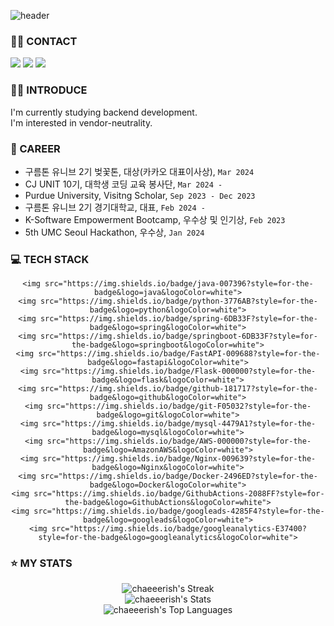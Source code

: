 ![header](https://capsule-render.vercel.app/api?type=venom&color=0:FFFF00,100:a82da8&height=150&section=header&text=Hi,there👋&fontSize=50)

### 🤙🏻 CONTACT
<a href="keukkeu464@gmail.com"><img src="https://img.shields.io/badge/Gmail-D14836?style=for-the-badge&logo=gmail&logoColor=white"/></a>
<a href="https://www.instagram.com/chaeeerish/"><img src="https://img.shields.io/badge/Instagram-E4405F?style=for-the-badge&logo=instagram&logoColor=white"/></a>
<a href="https://splendid-river-ada.notion.site/bc27849360ac4f7da3a8f27d0ddba971?pvs=74"><img src="https://img.shields.io/badge/Resume-000000?style=for-the-badge&logo=notion&logoColor=white"/></a>


### 👸🏻 INTRODUCE
I'm currently studying backend development.  
I'm interested in vendor-neutrality.

### 🏅 CAREER
- 구름톤 유니브 2기 벚꽃톤, 대상(카카오 대표이사상), `Mar 2024`
- CJ UNIT 10기, 대학생 코딩 교육 봉사단, `Mar 2024 - `
- Purdue University, Visitng Scholar, `Sep 2023 - Dec 2023`
- 구름톤 유니브 2기 경기대학교, 대표, `Feb 2024 - `
- K-Software Empowerment Bootcamp, 우수상 및 인기상, `Feb 2023`
- 5th UMC Seoul Hackathon, 우수상, `Jan 2024`

### 💻 TECH STACK
<div align="center">

    <img src="https://img.shields.io/badge/java-007396?style=for-the-badge&logo=java&logoColor=white">
    <img src="https://img.shields.io/badge/python-3776AB?style=for-the-badge&logo=python&logoColor=white">
    <img src="https://img.shields.io/badge/spring-6DB33F?style=for-the-badge&logo=spring&logoColor=white">
    <img src="https://img.shields.io/badge/springboot-6DB33F?style=for-the-badge&logo=springboot&logoColor=white">
    <img src="https://img.shields.io/badge/FastAPI-009688?style=for-the-badge&logo=fastapi&logoColor=white">
    <img src="https://img.shields.io/badge/Flask-000000?style=for-the-badge&logo=flask&logoColor=white">
    <img src="https://img.shields.io/badge/github-181717?style=for-the-badge&logo=github&logoColor=white">
    <img src="https://img.shields.io/badge/git-F05032?style=for-the-badge&logo=git&logoColor=white">
    <img src="https://img.shields.io/badge/mysql-4479A1?style=for-the-badge&logo=mysql&logoColor=white">
    <img src="https://img.shields.io/badge/AWS-000000?style=for-the-badge&logo=AmazonAWS&logoColor=white">
    <img src="https://img.shields.io/badge/Nginx-009639?style=for-the-badge&logo=Nginx&logoColor=white">
    <img src="https://img.shields.io/badge/Docker-2496ED?style=for-the-badge&logo=Docker&logoColor=white">
    <img src="https://img.shields.io/badge/GithubActions-2088FF?style=for-the-badge&logo=GithubActions&logoColor=white">
    <img src="https://img.shields.io/badge/googleads-4285F4?style=for-the-badge&logo=googleads&logoColor=white">
    <img src="https://img.shields.io/badge/googleanalytics-E37400?style=for-the-badge&logo=googleanalytics&logoColor=white">

</div>

### ⭐️ MY STATS
<div align="center">

![chaeeerish's Streak](https://github-readme-streak-stats.herokuapp.com/?user=chaeeerish&theme=synthwave&hide_border=true)  
![chaeeerish's Stats](https://github-readme-stats.vercel.app/api?username=chaeeerish&theme=synthwave&show_icons=true&hide_border=true&count_private=true)  
![chaeeerish's Top Languages](https://github-readme-stats.vercel.app/api/top-langs/?username=chaeeerish&theme=synthwave&show_icons=true&hide_border=true&layout=compact)

</div>
